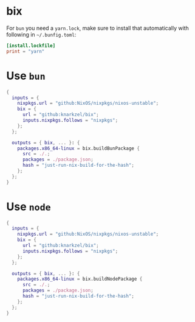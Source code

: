 # bix

For `bun` you need a `yarn.lock`, make sure to install that automatically with following in `~/.bunfig.toml`:

```toml
[install.lockfile]
print = "yarn"

```

# Use `bun`

```nix
{
  inputs = {
    nixpkgs.url = "github:NixOS/nixpkgs/nixos-unstable";
    bix = {
      url = "github:knarkzel/bix";
      inputs.nixpkgs.follows = "nixpkgs";
    };
  };

  outputs = { bix, ... }: {
    packages.x86_64-linux = bix.buildBunPackage {
      src = ./.;
      packages = ./package.json;
      hash = "just-run-nix-build-for-the-hash";
    };
  };
}

```

# Use `node`

```nix
{
  inputs = {
    nixpkgs.url = "github:NixOS/nixpkgs/nixos-unstable";
    bix = {
      url = "github:knarkzel/bix";
      inputs.nixpkgs.follows = "nixpkgs";
    };
  };

  outputs = { bix, ... }: {
    packages.x86_64-linux = bix.buildNodePackage {
      src = ./.;
      packages = ./package.json;
      hash = "just-run-nix-build-for-the-hash";
    };
  };
}

```
